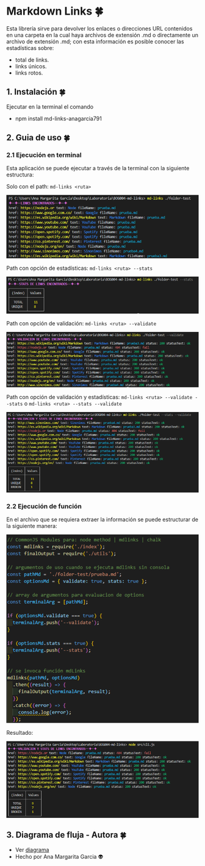 # Markdown Links &#127808;

Esta librería sirve para devolver los enlaces o direcciones URL contenidos en una carpeta en la cual haya archivos de extensión .md o directamente un archivo de extensión .md; con esta información es posible conocer las estadísticas sobre: 

- total de links.
- links únicos. 
- links rotos.


## 1. Instalación &#127808;

Ejecutar en la terminal el comando

- npm install md-links-anagarcia791

## 2. Guia de uso &#127808;

### 2.1 Ejecución en terminal

Esta aplicación se puede ejecutar a través de la terminal con la siguiente estructura:

Solo con el path: `md-links <ruta>` 

![just-path](https://github.com/anagarcia791/BOG004-md-links/blob/main/assets/images/just-path.PNG)

Path con opción de estadísticas: `md-links <ruta> --stats`

![path-stats](https://github.com/anagarcia791/BOG004-md-links/blob/main/assets/images/path-stats.PNG)

Path con opción de validación: `md-links <ruta> --validate`

![validated-path](https://github.com/anagarcia791/BOG004-md-links/blob/main/assets/images/validated-path.PNG)

Path con opción de validación y estadísticas: `md-links <ruta> --validate --stats` o `md-links <ruta> --stats --validate`

![path-validated-stats](https://github.com/anagarcia791/BOG004-md-links/blob/main/assets/images/path-validated-stats.PNG)

### 2.2 Ejecución de función

En el archivo que se requiera extraer la información se puede estructurar de la siguiente manera:

![f-mdl](https://github.com/anagarcia791/BOG004-md-links/blob/main/assets/images/function-mdl.PNG)

Resultado: 

![mdl-result](https://github.com/anagarcia791/BOG004-md-links/blob/main/assets/images/mdl-result.PNG)

## 3. Diagrama de fluja - Autora &#127808;

- Ver [diagrama](https://www.figma.com/file/MDQuiIQVCryMmyMfVnr9tq/flow-md-links?node-id=0%3A1)
- Hecho por Ana Margarita Garcia &#128125;